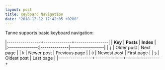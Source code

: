 ```yaml
---
layout: post
title: Keyboard Navigation
date: "2018-12-12 17:42:05 +0200"
---
```


Tanne supports basic keyboard navigation:

|-----------------+--------------+-----------------|
| **Key**         | **Posts**    | **Index**       |
|:---------------:|--------------|-----------------|
| `j`             | Older post   | Next page       |
| `k`             | Newer post   | Previous page   |
| `0`             | Newest post  | First page      |
| `$`             | Oldest post  | Last page       |
|-----------------+--------------+-----------------+

